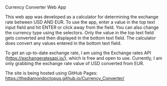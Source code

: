 Currency Converter Web App

This web app was developed as a calculator for determining the exchange rate 
between USD AND EUR. To use the app, enter a value in the top text input field and hit ENTER or click
away from the field. You can also change the currency type using the selectors. Only the value in the top text field
gets converted and then displayed in the bottom text field. The calculator does convert any values entered in
the bottom text field.

To get an up-to-date exchange rate, I am using the Exchange rates API (https://exchangeratesapi.io/),
which is free and open to use. Currently, I am only grabbing the exchange rate value of USD converted
from EUR.

The site is being hosted using GitHub Pages: https://thediamondoctopus.github.io/Currency_Converter/
